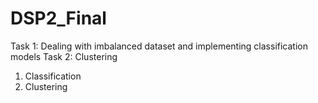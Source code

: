 # DSP2_Final
Task 1: Dealing with imbalanced dataset and implementing classification models
Task 2: Clustering

1. Classification
2. Clustering
